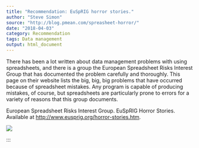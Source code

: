 ```yaml
---
title: "Recommendation: EuSpRIG horror stories."
author: "Steve Simon"
source: "http://blog.pmean.com/spreasheet-horror/"
date: "2018-04-03"
category: Recommendation
tags: Data management
output: html_document
---
```


There has been a lot written about data management problems with using
spreadsheets, and there is a group the European Spreadsheet Risks
Interest Group that has documented the problem carefully and thoroughly.
This page on their website lists the big, big, big problems that have
occurred because of spreadsheet mistakes. Any program is capable of
producing mistakes, of course, but spreadsheets are particularly prone
to errors for a variety of reasons that this group
documents.

<!---More--->

European Spreadsheet Risks Interest Group. EuSpRIG Horror Stories.
Available at <http://www.eusprig.org/horror-stories.htm>.

![](../../images/spreasheet-horror01.png)


:::

